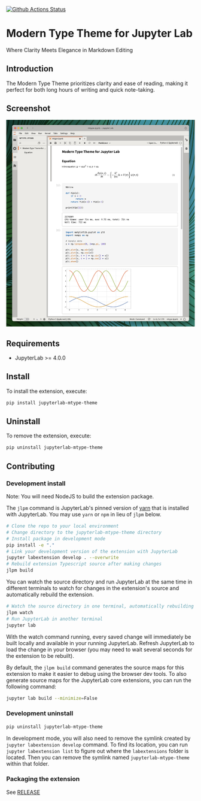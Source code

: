 [![Github Actions Status](https://github.com/rinodrops/jupyterlab-mtype-theme/workflows/Build/badge.svg)](https://github.com/rinodrops/jupyterlab-mtype-theme/actions/workflows/build.yml)

# Modern Type Theme for Jupyter Lab

Where Clarity Meets Elegance in Markdown Editing

## Introduction

The Modern Type Theme prioritizes clarity and ease of reading, making it perfect for both long hours of writing and quick note-taking.

## Screenshot
![Screenshot](screenshots/jupyterlab.png)

## Requirements

- JupyterLab >= 4.0.0

## Install

To install the extension, execute:

```bash
pip install jupyterlab-mtype-theme
```

## Uninstall

To remove the extension, execute:

```bash
pip uninstall jupyterlab-mtype-theme
```

## Contributing

### Development install

Note: You will need NodeJS to build the extension package.

The `jlpm` command is JupyterLab's pinned version of
[yarn](https://yarnpkg.com/) that is installed with JupyterLab. You may use
`yarn` or `npm` in lieu of `jlpm` below.

```bash
# Clone the repo to your local environment
# Change directory to the jupyterlab-mtype-theme directory
# Install package in development mode
pip install -e "."
# Link your development version of the extension with JupyterLab
jupyter labextension develop . --overwrite
# Rebuild extension Typescript source after making changes
jlpm build
```

You can watch the source directory and run JupyterLab at the same time in different terminals to watch for changes in the extension's source and automatically rebuild the extension.

```bash
# Watch the source directory in one terminal, automatically rebuilding when needed
jlpm watch
# Run JupyterLab in another terminal
jupyter lab
```

With the watch command running, every saved change will immediately be built locally and available in your running JupyterLab. Refresh JupyterLab to load the change in your browser (you may need to wait several seconds for the extension to be rebuilt).

By default, the `jlpm build` command generates the source maps for this extension to make it easier to debug using the browser dev tools. To also generate source maps for the JupyterLab core extensions, you can run the following command:

```bash
jupyter lab build --minimize=False
```

### Development uninstall

```bash
pip uninstall jupyterlab-mtype-theme
```

In development mode, you will also need to remove the symlink created by `jupyter labextension develop`
command. To find its location, you can run `jupyter labextension list` to figure out where the `labextensions`
folder is located. Then you can remove the symlink named `jupyterlab-mtype-theme` within that folder.

### Packaging the extension

See [RELEASE](RELEASE.md)
